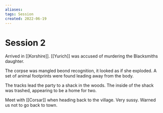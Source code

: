 ```yaml
---
aliases: 
tags: Session
created: 2022-06-19
---
```

# Session 2
Arrived in [[Korshire]]. [[Yurich]] was accused of murdering the Blacksmiths daughter.

The corpse was mangled beond recognition, it looked as if she exploded. A set of animal footprints were found leading away from the body.

The tracks lead the party to a shack in the woods. The inside of the shack was trashed, appearing to be a home for two.

Meet with [[Corsar]] when heading back to the village. Very sussy. Warned us not to go back to town.

